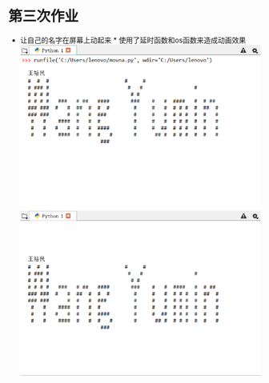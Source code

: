 # 第三次作业
* 让自己的名字在屏幕上动起来
* 使用了延时函数和os函数来造成动画效果
![mov_01](https://github.com/spaceandnight/compuational_physics_N2015301020065/blob/master/QQ%E6%88%AA%E5%9B%BE20170922171727.png)
![mov_02](https://github.com/spaceandnight/compuational_physics_N2015301020065/blob/master/QQ%E6%88%AA%E5%9B%BE20170922171801.png)
